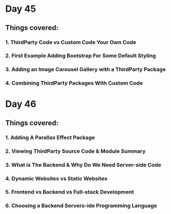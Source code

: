 # Day 45
## Things covered:
### 1. ThirdParty Code vs Custom Code Your Own Code
### 2. First Example Adding Bootstrap For Some Default Styling
### 3. Adding an Image Carousel Gallery with a ThirdParty Package
### 4. Combining ThirdParty Packages With Custom Code
# Day 46
## Things covered:
### 1. Adding A Parallax Effect Package
### 2. Viewing ThirdParty Source Code & Module Summary
### 3. What is The Backend & Why Do We Need Server-side Code
### 4. Dynamic Websites vs Static Websites
### 5. Frontend vs Backend vs Full-stack Development
### 6. Choosing a Backend Servers-ide Programming Language